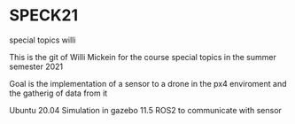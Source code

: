 # SPECK21
special topics willi

This is the git of Willi Mickein for the course special topics in the summer semester 2021

Goal is the implementation of a sensor to a drone in the px4 enviroment and the gatherig of data from it

Ubuntu 20.04
Simulation in gazebo 11.5
ROS2 to communicate with sensor

